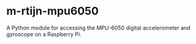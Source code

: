 # m-rtijn-mpu6050
A Python module for accessing the MPU-6050 digital accelerometer and gyroscope on a Raspberry Pi.

